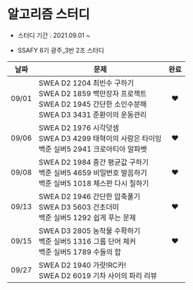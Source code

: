 # 알고리즘 스터디		

- 스터디 기간 : 2021.09.01 ~ 

- SSAFY 6기 광주_3반 2조 스터디



| 날짜  | 문제                                                         | 완료 |
| ----- | ------------------------------------------------------------ | :--: |
| 09/01 | SWEA D2 1204  최빈수 구하기<br />SWEA D2 1859 백만장자 프로젝트<br />SWEA D2 1945 간단한 소인수분해<br />SWEA D3 3431 준환이의 운동관리 |  ♥   |
| 09/06 | SWEA D2 1976 시각덧셈 <br />SWEA D3 4299 태혁이의 사랑은 타이밍 <br />백준 실버5 2941 크로아티아 알파벳 |  ♥   |
| 09/08 | SWEA D2 1984 중간 평균값 구하기 <br />백준 실버5 4659 비밀번호 발음하기 <br />백준 실버5 1018 체스판 다시 칠하기 |  ♥   |
| 09/13 | SWEA D2 1946 간단한 압축풀기<br />SWEA D3 5603 건초더미<br />백준 실버5 1292 쉽게 푸는 문제 |  ♥   |
| 09/15 | SWEA D3 2805 농작물 수확하기 <br />백준 실버5 1316 그룹 단어 체커<br />백준 실버5 1789 수들의 합 |  ♥   |
| 09/27 | SWEA D2 1940 가랏!RC카!<br />SWEA D2 6019 기차 사이의 파리 리뷰 |      |